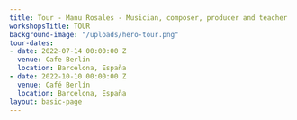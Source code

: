 ```yaml
---
title: Tour - Manu Rosales - Musician, composer, producer and teacher
workshopsTitle: TOUR
background-image: "/uploads/hero-tour.png"
tour-dates:
- date: 2022-07-14 00:00:00 Z
  venue: Cafe Berlin
  location: Barcelona, España
- date: 2022-10-10 00:00:00 Z
  venue: Café Berlín
  location: Barcelona, España
layout: basic-page
---
```


<section id="musica-section">
  <style>
  </style>
</section>